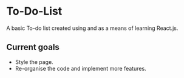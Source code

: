 # To-Do-List

A basic To-do list created using and as a means of learning React.js.

## Current goals

* Style the page.
* Re-organise the code and implement more features.
